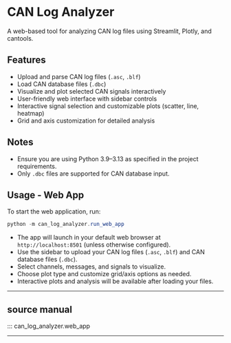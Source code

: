 # CAN Log Analyzer

A web-based tool for analyzing CAN log files using Streamlit, Plotly, and cantools.

## Features

- Upload and parse CAN log files (`.asc`, `.blf`)
- Load CAN database files (`.dbc`)
- Visualize and plot selected CAN signals interactively
- User-friendly web interface with sidebar controls
- Interactive signal selection and customizable plots (scatter, line, heatmap)
- Grid and axis customization for detailed analysis

## Notes

- Ensure you are using Python 3.9–3.13 as specified in the project requirements.
- Only `.dbc` files are supported for CAN database input.

## Usage - Web App

To start the web application, run:

```powershell
python -m can_log_analyzer.run_web_app
```

- The app will launch in your default web browser at `http://localhost:8501` (unless otherwise configured).
- Use the sidebar to upload your CAN log files (`.asc`, `.blf`) and CAN database files (`.dbc`).
- Select channels, messages, and signals to visualize.
- Choose plot type and customize grid/axis options as needed.
- Interactive plots and analysis will be available after loading your files.

---

## source manual

::: can_log_analyzer.web_app

---